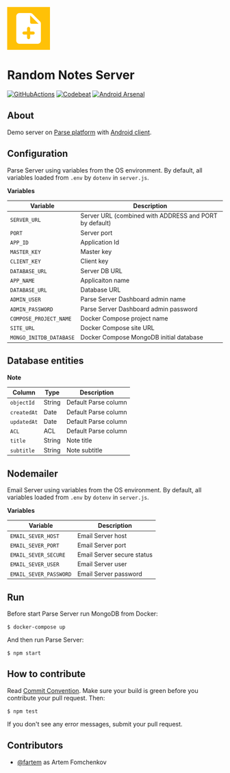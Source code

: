 <img src="media/logo/ic_app.png" height="100px" />

# Random Notes Server

[![GitHubActions](https://github.com/fartem/parse-test-server/workflows/Dart/badge.svg)](https://github.com/fartem/parse-test-server/actions?query=workflow%3ABuild)
[![Codebeat](https://codebeat.co/badges/67b13aeb-4d1e-4fe2-b1ec-07d746983205)](https://codebeat.co/projects/github-com-fartem-parse-test-server-master)
[![Android Arsenal](https://img.shields.io/badge/Android%20Arsenal-Android%20Parse%20Server%20Client-brightgreen.svg?style=flat)](https://android-arsenal.com/details/3/7906)

## About

Demo server on [Parse platform](https://parseplatform.org/) with [Android client](https://github.com/fartem/parse-android-test-app).

## Configuration

Parse Server using variables from the OS environment. By default, all variables loaded from `.env` by `dotenv` in `server.js`.

__Variables__

| Variable  | Description |
| ------------- | ------------- |
| `SERVER_URL` | Server URL (combined with ADDRESS and PORT by default) |
| `PORT` | Server port |
| `APP_ID` | Application Id |
| `MASTER_KEY` | Master key |
| `CLIENT_KEY` | Client key |
| `DATABASE_URL` | Server DB URL |
| `APP_NAME` | Applicaiton name |
| `DATABASE_URL` | Database URL |
| `ADMIN_USER` | Parse Server Dashboard admin name |
| `ADMIN_PASSWORD` | Parse Server Dashboard admin password |
| `COMPOSE_PROJECT_NAME` | Docker Compose project name |
| `SITE_URL` | Docker Compose site URL |
| `MONGO_INITDB_DATABASE` | Docker Compose MongoDB initial database |

## Database entities

__Note__

| Column | Type | Description |
| --- | --- | --- |
| `objectId` | String | Default Parse column |
| `createdAt` | Date | Default Parse column |
| `updatedAt` | Date | Default Parse column |
| `ACL` | ACL | Default Parse column |
| `title` | String | Note title |
| `subtitle` | String | Note subtitle |

## Nodemailer

Email Server using variables from the OS environment. By default, all variables loaded from `.env` by `dotenv` in `server.js`.

__Variables__

| Variable  | Description |
| ------------- | ------------- |
| `EMAIL_SEVER_HOST` | Email Server host |
| `EMAIL_SEVER_PORT` | Email Server port |
| `EMAIL_SEVER_SECURE` | Email Server secure status |
| `EMAIL_SEVER_USER` | Email Server user |
| `EMAIL_SEVER_PASSWORD` | Email Server password |

## Run

Before start Parse Server run MongoDB from Docker:

```shell
$ docker-compose up
```

And then run Parse Server:
```shell
$ npm start
```

## How to contribute

Read [Commit Convention](https://github.com/fartem/repository-rules/blob/master/commit-convention/COMMIT_CONVENTION.md). Make sure your build is green before you contribute your pull request. Then:

```shell
$ npm test
```

If you don't see any error messages, submit your pull request.

## Contributors

* [@fartem](https://github.com/fartem) as Artem Fomchenkov
